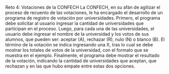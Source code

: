 Reto 4: Votaciones de la CONFECH
La CONFECH, en su afán de agilizar el proceso de recuento de las votaciones, le ha encargado el
desarrollo de un programa de registro de votación por universidades.
Primero, el programa debe solicitar al usuario ingresar la cantidad de universidades que participan
en el proceso.
Luego, para cada una de las universidades, el usuario debe ingresar el nombre de la universidad y
los votos de sus alumnos, que pueden ser: aceptar (A), rechazar (R), nulo (N) o blanco (B). El término
de la votación se indica ingresando una X, tras lo cual se debe mostrar los totales de votos de la
universidad, con el formato que se muestra en el ejemplo.
Finalmente, el programa debe mostrar el resultado de la votación, indicando la cantidad de
universidades que aceptan, que rechazan y en las que hubo empate entre estas dos opciones.